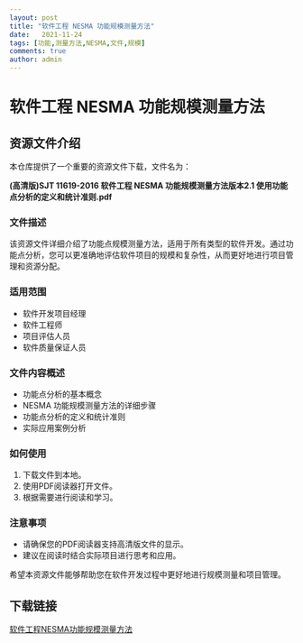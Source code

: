 ```yaml
---
layout: post
title: "软件工程 NESMA 功能规模测量方法"
date:   2021-11-24
tags: [功能,测量方法,NESMA,文件,规模]
comments: true
author: admin
---
```

# 软件工程 NESMA 功能规模测量方法

## 资源文件介绍

本仓库提供了一个重要的资源文件下载，文件名为：

**(高清版)SJT 11619-2016 软件工程 NESMA 功能规模测量方法版本2.1 使用功能点分析的定义和统计准则.pdf**

### 文件描述

该资源文件详细介绍了功能点规模测量方法，适用于所有类型的软件开发。通过功能点分析，您可以更准确地评估软件项目的规模和复杂性，从而更好地进行项目管理和资源分配。

### 适用范围

- 软件开发项目经理
- 软件工程师
- 项目评估人员
- 软件质量保证人员

### 文件内容概述

- 功能点分析的基本概念
- NESMA 功能规模测量方法的详细步骤
- 功能点分析的定义和统计准则
- 实际应用案例分析

### 如何使用

1. 下载文件到本地。
2. 使用PDF阅读器打开文件。
3. 根据需要进行阅读和学习。

### 注意事项

- 请确保您的PDF阅读器支持高清版文件的显示。
- 建议在阅读时结合实际项目进行思考和应用。

希望本资源文件能够帮助您在软件开发过程中更好地进行规模测量和项目管理。

## 下载链接

[软件工程NESMA功能规模测量方法](https://pan.quark.cn/s/b4717951800c)